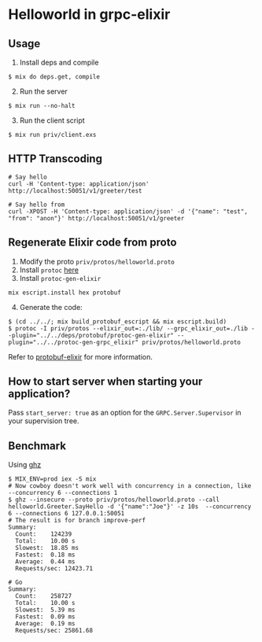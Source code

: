 # Helloworld in grpc-elixir

## Usage

1. Install deps and compile
```shell
$ mix do deps.get, compile
```

2. Run the server
```shell
$ mix run --no-halt
```

3. Run the client script
```shell
$ mix run priv/client.exs
```

## HTTP Transcoding

``` shell
# Say hello
curl -H 'Content-type: application/json' http://localhost:50051/v1/greeter/test

# Say hello from
curl -XPOST -H 'Content-type: application/json' -d '{"name": "test", "from": "anon"}' http://localhost:50051/v1/greeter
```

## Regenerate Elixir code from proto

1. Modify the proto `priv/protos/helloworld.proto`
2. Install `protoc` [here](https://developers.google.com/protocol-buffers/docs/downloads)
3. Install `protoc-gen-elixir`
```
mix escript.install hex protobuf
```
4. Generate the code:

```shell
$ (cd ../../; mix build_protobuf_escript && mix escript.build)
$ protoc -I priv/protos --elixir_out=:./lib/ --grpc_elixir_out=./lib --plugin="../../deps/protobuf/protoc-gen-elixir" --plugin="../../protoc-gen-grpc_elixir" priv/protos/helloworld.proto
```

Refer to [protobuf-elixir](https://github.com/tony612/protobuf-elixir#usage) for more information.

## How to start server when starting your application?

Pass `start_server: true` as an option for the `GRPC.Server.Supervisor` in your supervision tree.

## Benchmark

Using [ghz](https://ghz.sh/)

```
$ MIX_ENV=prod iex -S mix
# Now cowboy doesn't work well with concurrency in a connection, like --concurrency 6 --connections 1
$ ghz --insecure --proto priv/protos/helloworld.proto --call helloworld.Greeter.SayHello -d '{"name":"Joe"}' -z 10s  --concurrency 6 --connections 6 127.0.0.1:50051
# The result is for branch improve-perf
Summary:
  Count:	124239
  Total:	10.00 s
  Slowest:	18.85 ms
  Fastest:	0.18 ms
  Average:	0.44 ms
  Requests/sec:	12423.71

# Go
Summary:
  Count:	258727
  Total:	10.00 s
  Slowest:	5.39 ms
  Fastest:	0.09 ms
  Average:	0.19 ms
  Requests/sec:	25861.68
```
